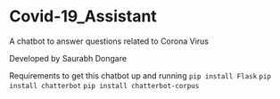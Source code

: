 # Covid-19_Assistant
A chatbot to answer questions related to Corona Virus

Developed by Saurabh Dongare

Requirements to get this chatbot up and running
`pip install Flask`
`pip install chatterbot`
`pip install chatterbot-corpus`
